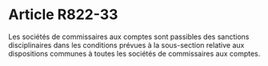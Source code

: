 # Article R822-33

Les sociétés de commissaires aux comptes sont passibles des sanctions disciplinaires dans les conditions prévues à la sous-section relative aux dispositions communes à toutes les sociétés de commissaires aux comptes.
